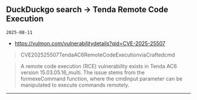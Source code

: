 ## DuckDuckgo search -> Tenda Remote Code Execution
`2025-08-11`

* https://vulmon.com/vulnerabilitydetails?qid=CVE-2025-25507

<blockquote>
 CVE202525507TendaAC6RemoteCodeExecutionviaCraftedcmd
</blockquote>
<blockquote>
A remote code execution (RCE) vulnerability exists in Tenda AC6 version 15.03.05.16_multi. The issue stems from the formexeCommand function, where the cmdinput parameter can be manipulated to execute commands remotely.
</blockquote>

---

